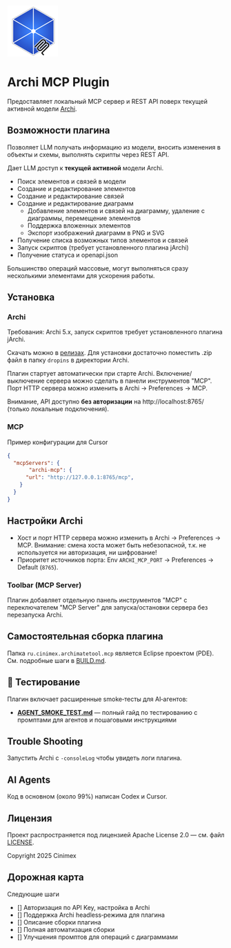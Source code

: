 ![Archi MCP Plugin Logo](logo.png)

# Archi MCP Plugin

Предоставляет локальный MCP сервер и REST API поверх текущей активной модели [Archi](https://archimatetool.com/). 


## Возможности плагина
Позволяет LLM получать информацию из модели, вносить изменения в объекты и схемы, выполнять скрипты через REST API.


Дает LLM доступ к **текущей активной** модели Archi.
- Поиск элементов и связей в модели
- Создание и редактирование элементов
- Создание и редактирование связей
- Создание и редактирование диаграмм
  - Добавление элементов и связей на диаграмму, удаление с диаграммы, перемещение элементов
  - Поддержка вложенных элементов
  - Экспорт изображений диаграмм в PNG и SVG
- Получение списка возможных типов элементов и связей 
- Запуск скриптов (требует установленного плагина jArchi)
- Получение статуса и openapi.json

Большинство операций массовые, могут выполняться сразу несколькими элементами для ускорения работы.


## Установка 

### Archi 
Требования: Archi 5.x, запуск скриптов требует установленного плагина jArchi.

Скачать можно в [релизах](https://github.com/Diozavr/archi-mcp-plugin/releases).
Для установки достаточно поместить .zip файл в папку `dropins` в директории Archi.

Плагин стартует автоматически при старте Archi. Включение/выключение сервера можно сделать в панели инструментов "MCP". Порт HTTP сервера можно изменить в Archi → Preferences → MCP.

Внимание, API доступно **без авторизации** на http://localhost:8765/ (только локальные подключения).

### MCP 
Пример конфигурации для Cursor

```json
{
  "mcpServers": {
       "archi-mcp": {
      "url": "http://127.0.0.1:8765/mcp",
    }
  }
}
```


## Настройки Archi
- Хост и порт HTTP сервера можно изменить в Archi → Preferences → MCP. Внимание: смена хоста может быть небезопасной, т.к. не используется ни авторизация, ни шифрование!
- Приоритет источников порта: Env `ARCHI_MCP_PORT` → Preferences → Default (`8765`).

### Toolbar (MCP Server)

Плагин добавляет отдельную панель инструментов "MCP" с переключателем "MCP Server" для запуска/остановки сервера без перезапуска Archi.

## Самостоятельная сборка плагина 

Папка `ru.cinimex.archimatetool.mcp` является Eclipse проектом (PDE). См. подробные шаги в [BUILD.md](BUILD.md).


## 🧪 Тестирование

Плагин включает расширенные smoke‑тесты для AI‑агентов:

- **[AGENT_SMOKE_TEST.md](AGENT_SMOKE_TEST.md)** — полный гайд по тестированию с промптами для агентов и пошаговыми инструкциями

## Trouble Shooting

Запустить Archi с `-consoleLog` чтобы увидеть логи плагина.

## AI Agents

Код в основном (около 99%) написан Codex и Cursor.

## Лицензия

Проект распространяется под лицензией Apache License 2.0 — см. файл [LICENSE](LICENSE).

Copyright 2025 Cinimex

## Дорожная карта

Следующие шаги

* [] Авторизация по API Key, настройка в Archi
* [] Поддержка Archi headless‑режима для плагина
* [] Описание сборки плагина
* [] Полная автоматизация сборки
* [] Улучшения промптов для операций с диаграммами